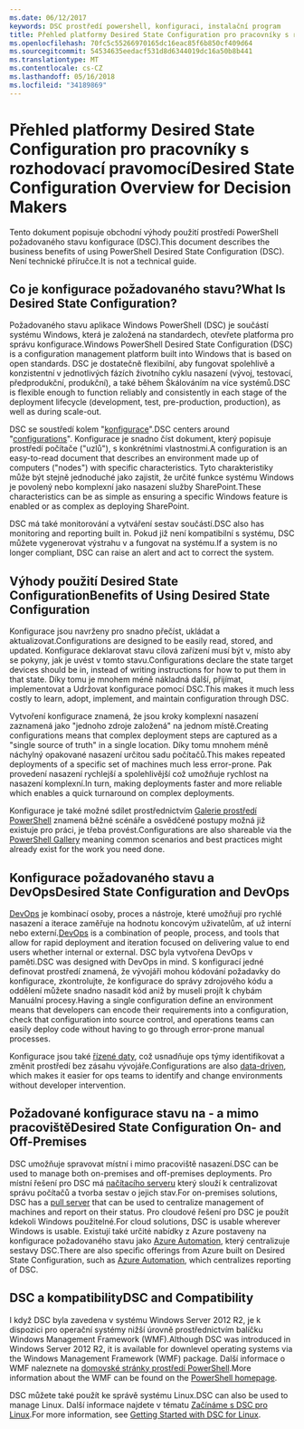 ```yaml
---
ms.date: 06/12/2017
keywords: DSC prostředí powershell, konfiguraci, instalační program
title: Přehled platformy Desired State Configuration pro pracovníky s rozhodovací pravomocí
ms.openlocfilehash: 70fc5c55266970165dc16eac85f6b850cf409d64
ms.sourcegitcommit: 54534635eedacf531d8d6344019dc16a50b8b441
ms.translationtype: MT
ms.contentlocale: cs-CZ
ms.lasthandoff: 05/16/2018
ms.locfileid: "34189869"
---
```

# <a name="desired-state-configuration-overview-for-decision-makers"></a><span data-ttu-id="73dad-103">Přehled platformy Desired State Configuration pro pracovníky s rozhodovací pravomocí</span><span class="sxs-lookup"><span data-stu-id="73dad-103">Desired State Configuration Overview for Decision Makers</span></span>

<span data-ttu-id="73dad-104">Tento dokument popisuje obchodní výhody použití prostředí PowerShell požadovaného stavu konfigurace (DSC).</span><span class="sxs-lookup"><span data-stu-id="73dad-104">This document describes the business benefits of using PowerShell Desired State Configuration (DSC).</span></span> <span data-ttu-id="73dad-105">Není technické příručce.</span><span class="sxs-lookup"><span data-stu-id="73dad-105">It is not a technical guide.</span></span>

## <a name="what-is-desired-state-configuration"></a><span data-ttu-id="73dad-106">Co je konfigurace požadovaného stavu?</span><span class="sxs-lookup"><span data-stu-id="73dad-106">What Is Desired State Configuration?</span></span>

<span data-ttu-id="73dad-107">Požadovaného stavu aplikace Windows PowerShell (DSC) je součástí systému Windows, která je založená na standardech, otevřete platforma pro správu konfigurace.</span><span class="sxs-lookup"><span data-stu-id="73dad-107">Windows PowerShell Desired State Configuration (DSC) is a configuration management platform built into Windows that is based on open standards.</span></span> <span data-ttu-id="73dad-108">DSC je dostatečně flexibilní, aby fungovat spolehlivě a konzistentní v jednotlivých fázích životního cyklu nasazení (vývoj, testovací, předprodukční, produkční), a také během Škálováním na více systémů.</span><span class="sxs-lookup"><span data-stu-id="73dad-108">DSC is flexible enough to function reliably and consistently in each stage of the deployment lifecycle (development, test, pre-production, production), as well as during scale-out.</span></span>

<span data-ttu-id="73dad-109">DSC se soustředí kolem "[konfigurace](https://msdn.microsoft.com/powershell/dsc/configurations)".</span><span class="sxs-lookup"><span data-stu-id="73dad-109">DSC centers around "[configurations](https://msdn.microsoft.com/powershell/dsc/configurations)".</span></span>
<span data-ttu-id="73dad-110">Konfigurace je snadno číst dokument, který popisuje prostředí počítače ("uzlů"), s konkrétními vlastnostmi.</span><span class="sxs-lookup"><span data-stu-id="73dad-110">A configuration is an easy-to-read document that describes an environment made up of computers ("nodes") with specific characteristics.</span></span>
<span data-ttu-id="73dad-111">Tyto charakteristiky může být stejně jednoduché jako zajistit, že určité funkce systému Windows je povolený nebo komplexní jako nasazení služby SharePoint.</span><span class="sxs-lookup"><span data-stu-id="73dad-111">These characteristics can be as simple as ensuring a specific Windows feature is enabled or as complex as deploying SharePoint.</span></span>

<span data-ttu-id="73dad-112">DSC má také monitorování a vytváření sestav součástí.</span><span class="sxs-lookup"><span data-stu-id="73dad-112">DSC also has monitoring and reporting built in.</span></span>
<span data-ttu-id="73dad-113">Pokud již není kompatibilní s systému, DSC můžete vygenerovat výstrahu v a fungovat na systému.</span><span class="sxs-lookup"><span data-stu-id="73dad-113">If a system is no longer compliant, DSC can raise an alert and act to correct the system.</span></span>

## <a name="benefits-of-using-desired-state-configuration"></a><span data-ttu-id="73dad-114">Výhody použití Desired State Configuration</span><span class="sxs-lookup"><span data-stu-id="73dad-114">Benefits of Using Desired State Configuration</span></span>

<span data-ttu-id="73dad-115">Konfigurace jsou navrženy pro snadno přečíst, ukládat a aktualizovat.</span><span class="sxs-lookup"><span data-stu-id="73dad-115">Configurations are designed to be easily read, stored, and updated.</span></span>
<span data-ttu-id="73dad-116">Konfigurace deklarovat stavu cílová zařízení musí být v, místo aby se pokyny, jak je uvést v tomto stavu.</span><span class="sxs-lookup"><span data-stu-id="73dad-116">Configurations declare the state target devices should be in, instead of writing instructions for how to put them in that state.</span></span>
<span data-ttu-id="73dad-117">Díky tomu je mnohem méně nákladná další, přijímat, implementovat a Udržovat konfigurace pomocí DSC.</span><span class="sxs-lookup"><span data-stu-id="73dad-117">This makes it much less costly to learn, adopt, implement, and maintain configuration through DSC.</span></span>

<span data-ttu-id="73dad-118">Vytvoření konfigurace znamená, že jsou kroky komplexní nasazení zaznamená jako "jednoho zdroje založená" na jednom místě.</span><span class="sxs-lookup"><span data-stu-id="73dad-118">Creating configurations means that complex deployment steps are captured as a "single source of truth" in a single location.</span></span>
<span data-ttu-id="73dad-119">Díky tomu mnohem méně náchylný opakované nasazení určitou sadu počítačů.</span><span class="sxs-lookup"><span data-stu-id="73dad-119">This makes repeated deployments of a specific set of machines much less error-prone.</span></span>
<span data-ttu-id="73dad-120">Pak provedení nasazení rychlejší a spolehlivější což umožňuje rychlost na nasazení komplexní.</span><span class="sxs-lookup"><span data-stu-id="73dad-120">In turn, making deployments faster and more reliable which enables a quick turnaround on complex deployments.</span></span>

<span data-ttu-id="73dad-121">Konfigurace je také možné sdílet prostřednictvím [Galerie prostředí PowerShell](https://powershellgallery.com) znamená běžné scénáře a osvědčené postupy možná již existuje pro práci, je třeba provést.</span><span class="sxs-lookup"><span data-stu-id="73dad-121">Configurations are also shareable via the [PowerShell Gallery](https://powershellgallery.com) meaning common scenarios and best practices might already exist for the work you need done.</span></span>


## <a name="desired-state-configuration-and-devops"></a><span data-ttu-id="73dad-122">Konfigurace požadovaného stavu a DevOps</span><span class="sxs-lookup"><span data-stu-id="73dad-122">Desired State Configuration and DevOps</span></span>

<span data-ttu-id="73dad-123">[DevOps](http://blogs.technet.com/b/ashleymcglone/archive/2015/11/20/devops-for-n00bs-ie-windows-people.aspx) je kombinací osoby, proces a nástroje, které umožňují pro rychlé nasazení a iterace zaměřuje na hodnotu koncovým uživatelům, ať už interní nebo externí.</span><span class="sxs-lookup"><span data-stu-id="73dad-123">[DevOps](http://blogs.technet.com/b/ashleymcglone/archive/2015/11/20/devops-for-n00bs-ie-windows-people.aspx) is a combination of people, process, and tools that allow for rapid deployment and iteration focused on delivering value to end users whether internal or external.</span></span>
<span data-ttu-id="73dad-124">DSC byla vytvořena DevOps v paměti.</span><span class="sxs-lookup"><span data-stu-id="73dad-124">DSC was designed with DevOps in mind.</span></span>
<span data-ttu-id="73dad-125">S konfigurací jedné definovat prostředí znamená, že vývojáři mohou kódování požadavky do konfigurace, zkontrolujte, že konfigurace do správy zdrojového kódu a oddělení můžete snadno nasadit kód aniž by museli projít k chybám Manuální procesy.</span><span class="sxs-lookup"><span data-stu-id="73dad-125">Having a single configuration define an environment means that developers can encode their requirements into a configuration, check that configuration into source control, and operations teams can easily deploy code without having to go through error-prone manual processes.</span></span>

<span data-ttu-id="73dad-126">Konfigurace jsou také [řízené daty](https://msdn.microsoft.com/powershell/dsc/configdata), což usnadňuje ops týmy identifikovat a změnit prostředí bez zásahu vývojáře.</span><span class="sxs-lookup"><span data-stu-id="73dad-126">Configurations are also [data-driven](https://msdn.microsoft.com/powershell/dsc/configdata), which makes it easier for ops teams to identify and change environments without developer intervention.</span></span>

## <a name="desired-state-configuration-on--and-off-premises"></a><span data-ttu-id="73dad-127">Požadované konfigurace stavu na - a mimo pracoviště</span><span class="sxs-lookup"><span data-stu-id="73dad-127">Desired State Configuration On- and Off-Premises</span></span>

<span data-ttu-id="73dad-128">DSC umožňuje spravovat místní i mimo pracoviště nasazení.</span><span class="sxs-lookup"><span data-stu-id="73dad-128">DSC can be used to manage both on-premises and off-premises deployments.</span></span>
<span data-ttu-id="73dad-129">Pro místní řešení pro DSC má [načítacího serveru](https://msdn.microsoft.com/powershell/dsc/pullserver) který slouží k centralizovat správu počítačů a tvorba sestav o jejich stav.</span><span class="sxs-lookup"><span data-stu-id="73dad-129">For on-premises solutions, DSC has a [pull server](https://msdn.microsoft.com/powershell/dsc/pullserver) that can be used to centralize management of machines and report on their status.</span></span>
<span data-ttu-id="73dad-130">Pro cloudové řešení pro DSC je použít kdekoli Windows použitelné.</span><span class="sxs-lookup"><span data-stu-id="73dad-130">For cloud solutions, DSC is usable wherever Windows is usable.</span></span>
<span data-ttu-id="73dad-131">Existují také určité nabídky z Azure postaveny na konfigurace požadovaného stavu jako [Azure Automation](https://azure.microsoft.com/en-us/documentation/services/automation/), který centralizuje sestavy DSC.</span><span class="sxs-lookup"><span data-stu-id="73dad-131">There are also specific offerings from Azure built on Desired State Configuration, such as [Azure Automation](https://azure.microsoft.com/en-us/documentation/services/automation/), which centralizes reporting of DSC.</span></span>

## <a name="dsc-and-compatibility"></a><span data-ttu-id="73dad-132">DSC a kompatibility</span><span class="sxs-lookup"><span data-stu-id="73dad-132">DSC and Compatibility</span></span>

<span data-ttu-id="73dad-133">I když DSC byla zavedena v systému Windows Server 2012 R2, je k dispozici pro operační systémy nižší úrovně prostřednictvím balíčku Windows Management Framework (WMF).</span><span class="sxs-lookup"><span data-stu-id="73dad-133">Although DSC was introduced in Windows Server 2012 R2, it is available for downlevel operating systems via the Windows Management Framework (WMF) package.</span></span>
<span data-ttu-id="73dad-134">Další informace o WMF naleznete na [domovské stránky prostředí PowerShell](https://msdn.microsoft.com/en-us/powershell/).</span><span class="sxs-lookup"><span data-stu-id="73dad-134">More information about the WMF can be found on the [PowerShell homepage](https://msdn.microsoft.com/en-us/powershell/).</span></span>

<span data-ttu-id="73dad-135">DSC můžete také použít ke správě systému Linux.</span><span class="sxs-lookup"><span data-stu-id="73dad-135">DSC can also be used to manage Linux.</span></span> <span data-ttu-id="73dad-136">Další informace najdete v tématu [Začínáme s DSC pro Linux](https://msdn.microsoft.com/en-us/powershell/dsc/lnxgettingstarted).</span><span class="sxs-lookup"><span data-stu-id="73dad-136">For more information, see [Getting Started with DSC for Linux](https://msdn.microsoft.com/en-us/powershell/dsc/lnxgettingstarted).</span></span>